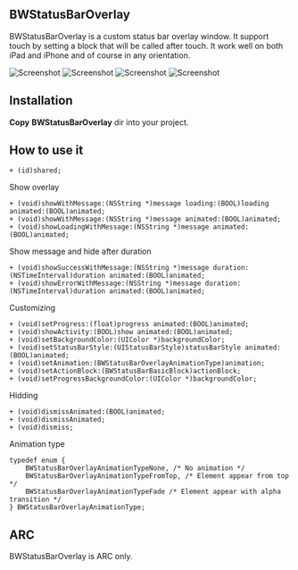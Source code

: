 ## BWStatusBarOverlay

BWStatusBarOverlay is a custom status bar overlay window. It support touch by setting a block that will be called after touch. It work well on both iPad and iPhone and of course in any orientation.

![Screenshot](https://github.com/brunow/BWStatusBarOverlay/raw/master/picture1.jpg)
![Screenshot](https://github.com/brunow/BWStatusBarOverlay/raw/master/picture2.jpg)
![Screenshot](https://github.com/brunow/BWStatusBarOverlay/raw/master/picture3.jpg)
![Screenshot](https://github.com/brunow/BWStatusBarOverlay/raw/master/picture4.jpg)

## Installation

**Copy** **BWStatusBarOverlay** dir into your project.

## How to use it

	+ (id)shared;

Show overlay

	+ (void)showWithMessage:(NSString *)message loading:(BOOL)loading animated:(BOOL)animated;
	+ (void)showWithMessage:(NSString *)message animated:(BOOL)animated;
	+ (void)showLoadingWithMessage:(NSString *)message animated:(BOOL)animated;

Show message and hide after duration

	+ (void)showSuccessWithMessage:(NSString *)message duration:(NSTimeInterval)duration animated:(BOOL)animated;
	+ (void)showErrorWithMessage:(NSString *)message duration:(NSTimeInterval)duration animated:(BOOL)animated;

Customizing

	+ (void)setProgress:(float)progress animated:(BOOL)animated;
	+ (void)showActivity:(BOOL)show animated:(BOOL)animated;
	+ (void)setBackgroundColor:(UIColor *)backgroundColor;
	+ (void)setStatusBarStyle:(UIStatusBarStyle)statusBarStyle animated:(BOOL)animated;
	+ (void)setAnimation:(BWStatusBarOverlayAnimationType)animation;
	+ (void)setActionBlock:(BWStatusBarBasicBlock)actionBlock;
	+ (void)setProgressBackgroundColor:(UIColor *)backgroundColor;

Hidding

	+ (void)dismissAnimated:(BOOL)animated;
	+ (void)dismissAnimated;
	+ (void)dismiss;

Animation type

	typedef enum {
	    BWStatusBarOverlayAnimationTypeNone, /* No animation */
	    BWStatusBarOverlayAnimationTypeFromTop, /* Element appear from top */
	    BWStatusBarOverlayAnimationTypeFade /* Element appear with alpha transition */
	} BWStatusBarOverlayAnimationType;

## ARC

BWStatusBarOverlay is ARC only.